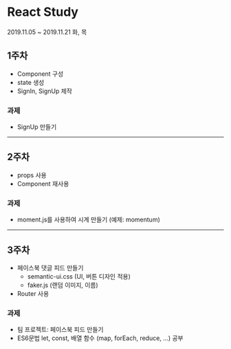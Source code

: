 # React Study

2019.11.05 ~ 2019.11.21 화, 목

## 1주차

- Component 구성
- state 생성
- SignIn, SignUp 제작

### 과제

- SignUp 만들기

---

## 2주차

- props 사용
- Component 재사용

### 과제

- moment.js를 사용하여 시계 만들기 (예제: momentum)

---

## 3주차

- 페이스북 댓글 피드 만들기
  - semantic-ui.css (UI, 버튼 디자인 적용)
  - faker.js (랜덤 이미지, 이름)
- Router 사용

### 과제

- 팀 프로젝트: 페이스북 피드 만들기
- ES6문법 let, const, 배열 함수 (map, forEach, reduce, ...) 공부
